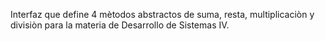 Interfaz que define 4 mètodos abstractos de suma, resta, multiplicaciòn y divisiòn para la materia de Desarrollo de Sistemas IV.
